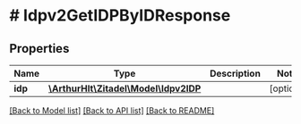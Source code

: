 # # Idpv2GetIDPByIDResponse

## Properties

Name | Type | Description | Notes
------------ | ------------- | ------------- | -------------
**idp** | [**\ArthurHlt\Zitadel\Model\Idpv2IDP**](Idpv2IDP.md) |  | [optional]

[[Back to Model list]](../../README.md#models) [[Back to API list]](../../README.md#endpoints) [[Back to README]](../../README.md)
